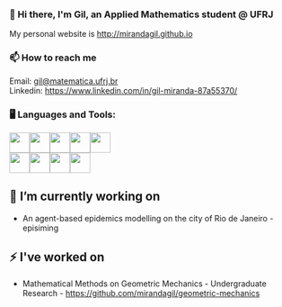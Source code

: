 ### :wave: Hi there, I'm Gil, an Applied Mathematics student @ UFRJ
My personal website is http://mirandagil.github.io

### 📫 How to reach me
Email: gil@matematica.ufrj.br<br>
Linkedin: https://www.linkedin.com/in/gil-miranda-87a55370/

### :desktop_computer: Languages and Tools:
<img src="https://raw.githubusercontent.com/mirandagil/mirandagil/master/python.png" width="36"><img src="https://raw.githubusercontent.com/mirandagil/mirandagil/master/cpp.png" width="36"><img src="https://raw.githubusercontent.com/mirandagil/mirandagil/master/html.png" width="36"><img src="https://raw.githubusercontent.com/mirandagil/mirandagil/master/css.png" width="36"><img src="https://raw.githubusercontent.com/mirandagil/mirandagil/master/js.png" width="36"><br>
<img src="https://raw.githubusercontent.com/mirandagil/mirandagil/master/linux.png" width="36"><img src="https://raw.githubusercontent.com/mirandagil/mirandagil/master/visual.png" width="36"><img src="https://raw.githubusercontent.com/mirandagil/mirandagil/master/jupyter.png" width="36"><img src="https://raw.githubusercontent.com/mirandagil/mirandagil/master/LaTeX.png" width="36">


## 🔭 I’m currently working on
 - An agent-based epidemics modelling on the city of Rio de Janeiro - episiming

## ⚡ I've worked on
 - Mathematical Methods on Geometric Mechanics - Undergraduate Research - https://github.com/mirandagil/geometric-mechanics
<!--
**mirandagil/mirandagil** is a ✨ _special_ ✨ repository because its `README.md` (this file) appears on your GitHub profile.

Here are some ideas to get you started:

- 🔭 I’m currently working on ...
- 🌱 I’m currently learning ...
- 👯 I’m looking to collaborate on ...
- 🤔 I’m looking for help with ...
- 💬 Ask me about ...
- 📫 How to reach me: ...
- 😄 Pronouns: ...
- ⚡ Fun fact: ...
-->

